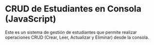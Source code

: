 # CRUD de Estudiantes en Consola (JavaScript)

Este es un sistema de gestión de estudiantes que permite realizar operaciones CRUD (Crear, Leer, Actualizar y Eliminar) desde la consola.